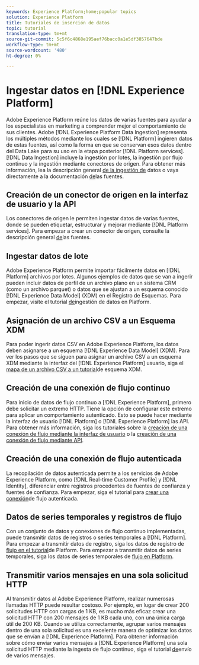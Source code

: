 ```yaml
---
keywords: Experience Platform;home;popular topics
solution: Experience Platform
title: Tutoriales de inserción de datos
topic: tutorial
translation-type: tm+mt
source-git-commit: 5c5f6c4868e195aef76bacc0a1e5df3857647bde
workflow-type: tm+mt
source-wordcount: '480'
ht-degree: 0%

---
```



# Ingestar datos en [!DNL Experience Platform]

Adobe Experience Platform reúne los datos de varias fuentes para ayudar a los especialistas en marketing a comprender mejor el comportamiento de sus clientes. Adobe [!DNL Experience Platform Data Ingestion] representa los múltiples métodos mediante los cuales se [!DNL Platform] ingieren datos de estas fuentes, así como la forma en que se conservan esos datos dentro del Data Lake para su uso en la etapa posterior [!DNL Platform services]. [!DNL Data Ingestion] incluye la ingestión por lotes, la ingestión por flujo continuo y la ingestión mediante conectores de origen. Para obtener más información, lea la descripción general [de la ingestión de](../ingestion/home.md) datos o vaya directamente a la documentación [de](../sources/home.md)las fuentes.

## Creación de un conector de origen en la interfaz de usuario y la API

Los conectores de origen le permiten ingestar datos de varias fuentes, donde se pueden etiquetar, estructurar y mejorar mediante [!DNL Platform services]. Para empezar a crear un conector de origen, consulte la descripción general [de](../sources/home.md)las fuentes.

## Ingestar datos de lote

Adobe Experience Platform permite importar fácilmente datos en [!DNL Platform] archivos por lotes. Algunos ejemplos de datos que se van a ingerir pueden incluir datos de perfil de un archivo plano en un sistema CRM (como un archivo parquet) o datos que se ajustan a un esquema conocido [!DNL Experience Data Model] (XDM) en el Registro de Esquemas. Para empezar, visite el tutorial [de](../ingestion/tutorials/ingest-batch-data.md)ingestión de datos en Platform.

## Asignación de un archivo CSV a un Esquema XDM

Para poder ingerir datos CSV en Adobe Experience Platform, los datos deben asignarse a un esquema [!DNL Experience Data Model] (XDM). Para ver los pasos que se siguen para asignar un archivo CSV a un esquema XDM mediante la interfaz del [!DNL Experience Platform] usuario, siga el [mapa de un archivo CSV a un tutorial](../ingestion/tutorials/map-a-csv-file.md)de esquema XDM.

## Creación de una conexión de flujo continuo

Para inicio de datos de flujo continuo a [!DNL Experience Platform], primero debe solicitar un extremo HTTP. Tiene la opción de configurar este extremo para aplicar un comportamiento autenticado. Esto se puede hacer mediante la interfaz de usuario [!DNL Platform] o [!DNL Experience Platform] las API. Para obtener más información, siga los tutoriales sobre la [creación de una conexión de flujo mediante la interfaz de usuario](../ingestion/tutorials/create-streaming-connection-ui.md) o la [creación de una conexión de flujo mediante API](../ingestion/tutorials/create-streaming-connection.md).

## Creación de una conexión de flujo autenticada

La recopilación de datos autenticada permite a los servicios de Adobe Experience Platform, como [!DNL Real-time Customer Profile] y [!DNL Identity], diferenciar entre registros procedentes de fuentes de confianza y fuentes de confianza. Para empezar, siga el tutorial para [crear una conexión](../ingestion/tutorials/create-authenticated-streaming-connection.md)de flujo autenticada.

## Datos de series temporales y registros de flujo

Con un conjunto de datos y conexiones de flujo continuo implementadas, puede transmitir datos de registros o series temporales a [!DNL Platform]. Para empezar a transmitir datos de registro, siga los datos de registro de [flujo en el tutorial](../ingestion/tutorials/streaming-record-data.md)de Platform. Para empezar a transmitir datos de series temporales, siga los datos de series temporales de [flujo en Platform](../ingestion/tutorials/streaming-time-series-data.md).

## Transmitir varios mensajes en una sola solicitud HTTP

Al transmitir datos al Adobe Experience Platform, realizar numerosas llamadas HTTP puede resultar costoso. Por ejemplo, en lugar de crear 200 solicitudes HTTP con cargas de 1 KB, es mucho más eficaz crear una solicitud HTTP con 200 mensajes de 1 KB cada uno, con una única carga útil de 200 KB. Cuando se utiliza correctamente, agrupar varios mensajes dentro de una sola solicitud es una excelente manera de optimizar los datos que se envían a [!DNL Experience Platform]. Para obtener información sobre cómo enviar varios mensajes a [!DNL Experience Platform] una sola solicitud HTTP mediante la ingesta de flujo continuo, siga el tutorial [de](../ingestion/tutorials/streaming-multiple-messages.md)envío de varios mensajes.



